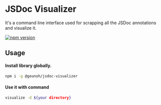 # JSDoc Visualizer

It's a command line interface used for scrapping all the JSDoc annotations and visualize it.

[![npm version](https://badge.fury.io/js/@geunoh%2Fjsdoc-visualizer.svg)](https://badge.fury.io/js/@geunoh%2Fjsdoc-visualizer)

## Usage

#### Install library globally.

```bash
npm i -g @geunoh/jsdoc-visualizer
```

#### Use it with command

```bash
visualize -d ${your directory}
```
